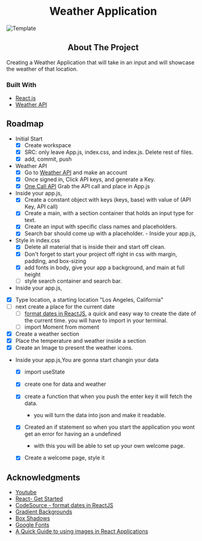 <h1 style="text-align:center">
    Weather Application
</h1>

![Template](/Users/heygilly/ideaProjects/Personal-React/Assets/templateHeader.png)

<!-- ABOUT THE PROJECT -->
<h2 style="text-align:center">About The Project</h2>
Creating a Weather Application that will take in an input and will showcase the weather of that location. 

### Built With
* [React.js](https://reactjs.org/)
* [Weather API](https://openweathermap.org/)

<!-- ROADMAP -->
## Roadmap

- Initial Start
  - [X] Create workspace
  - [X] SRC: only leave App.js, index.css, and index.js. Delete rest of files. 
  - [X] add, commit, push
- Weather API
  - [X] Go to [Weather API](https://openweathermap.org/) and make an account
  - [X] Once signed in, Click API keys, and generate a Key. 
  - [X] [One Call API](https://openweathermap.org/api/one-call-api) Grab the API call and place in App.js
- Inside your app.js,
  - [X] Create a constant object with keys (keys, base) with value of (API Key, API call)
  - [X] Create a main, with a section container that holds an input type for text. 
  - [X] Create an input with specific class names and placeholders. 
  - [X] Search bar should come up with a placeholder. - Inside your app.js,
- Style in index.css
  - [X] Delete all material that is inside their and start off clean. 
  - [X] Don't forget to start your project off right in css with margin, padding, and box-sizing 
  - [X] add fonts in body, give your app a background, and main at full height
  - [ ] style search container and search bar. 
- Inside your app.js,
- [X] Type location, a starting location "Los Angeles, California"
- [ ] next create a place for the current date
  - [ ] [format dates in ReactJS](https://codesource.io/how-to-format-dates-in-reactjs/), a quick and easy way to create the date 
    of the current time. you will have to import in your terminal. 
  - [ ] import Moment from moment
- [X] Create a weather section
- [X] Place the temperature and weather inside a section
- [X] Create an Image to present the weather icons. 
- Inside your app.js,You are gonna start changin your data
  - [X] import useState
  - [X] create one for data and weather
  - [X] create a function that when you push the enter key it will fetch the data. 
    - you will turn the data into json and make it readable.
  - [X] Created an if statement so when you start the application you wont get an error for having an a undefined
    - with this you will be able to set up your own welcome page. 
  - [X] Create a welcome page, style it




<!-- ACKNOWLEDGMENTS -->
## Acknowledgments
* [Youtube](https://youtube.com)
* [React- Get Started](https://reactjs.org/docs/getting-started.html)
* [CodeSource - format dates in ReactJS](https://codesource.io/how-to-format-dates-in-reactjs/)
* [Gradient Backgrounds](https://cssgradient.io/gradient-backgrounds/)
* [Box Shadows](https://getcssscan.com/css-box-shadow-examples)
* [Google Fonts](https://fonts.google.com/?vfonly=true)
* [A Quick Guide to using images in React Applications](https://unclebigbay.com/react-images)
